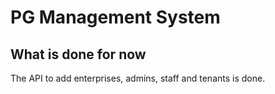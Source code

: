 # PG Management System

## What is done for now
The API to add enterprises, admins, staff and tenants is done.
